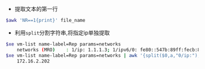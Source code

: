 - 提取文本的第一行

```bash
$awk 'NR==1{print}' file_name
```

- 利用`split`分割字符串,将指定ip单独提取

```bash
$xe vm-list name-label=Rep params=networks
    networks (MRO)    : 1/ip: 1.1.1.3; 1/ipv6/0: fe80::547b:89ff:fecb:8583; 0/ip: 172.16.2.202; 0/ipv6/0: fe80::fca9:20ff:fee9:b97e
$xe vm-list name-label=Rep params=networks | awk '{split($0,a,"0/ip:"); print a[2]}' | awk '{print $1}' | awk '{split ($0,a,";"); print a[1]}'
    172.16.2.202
```
